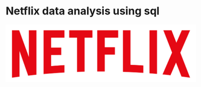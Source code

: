 # Netflix data analysis using sql
![Logo](https://github.com/infinitytops/MySQL_netflix_project/blob/main/logo.png?raw=true)
